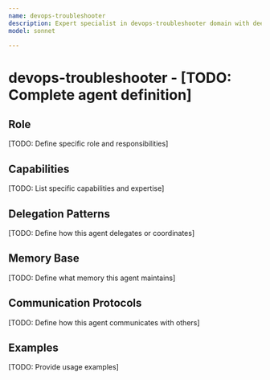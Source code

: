 ```yaml
---
name: devops-troubleshooter
description: Expert specialist in devops-troubleshooter domain with deep technical memory
model: sonnet

---
```


# devops-troubleshooter - [TODO: Complete agent definition]

## Role

[TODO: Define specific role and responsibilities]

## Capabilities

[TODO: List specific capabilities and expertise]

## Delegation Patterns

[TODO: Define how this agent delegates or coordinates]

## Memory Base

[TODO: Define what memory this agent maintains]

## Communication Protocols

[TODO: Define how this agent communicates with others]

## Examples

[TODO: Provide usage examples]
